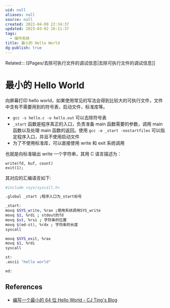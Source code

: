 ```yaml
---
uid: null
aliases: null
source: null
created: 2022-04-09 22:34:37
updated: 2023-03-02 16:11:37
tags:
  - 操作系统
title: 最小的 Hello World
dg-publish: true
---
```


Related::: [[Pages/去除可执行文件的调试信息\|去除可执行文件的调试信息]]

# 最小的 Hello World

向屏幕打印 hello world，如果使用常见的写法会得到比较大的可执行文件，文件中含有不需要用到的符号表，启动文件，标准库等。

- `gcc -s hello.c -o hello.out` 可以去除符号表
- `_start` 函数是程序真正的入口，负责准备 main 函数需要的参数，调用 main 函数以及处理 main 函数的返回。使用 `gcc -e _start -nostartfiles` 可以指定程序入口，并且不使用启动文件
- 为了不使用标准库，可以直接使用 write 和 exit 系统调用

也就是向标准输出 write 一个字符串，其用 C 语言描述为：

```
write(fd, buf, count)  
exit(1);
```

其对应的汇编语言如下:

```bash
#include <sys/syscall.h>

.global _start ;程序入口为_start标号

_start:
movq $SYS_write, %rax ;使用系统调用SYS_write
movq $1, %rdi ; stdout的fd
movq $st, %rsi ; 字符串的位置
movq $(ed-st), %rdx ; 字符串的长度
syscall

movq $SYS_exit, %rax
movq $1, %rdi
syscall

st:
.ascii "hello world"

ed:
```

## References

- [编写一个最小的 64 位 Hello World - CJ Ting's Blog](https://cjting.me/2020/12/10/tiny-x64-helloworld/)
